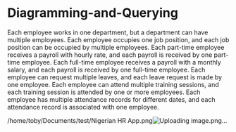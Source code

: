 # Diagramming-and-Querying

Each employee works in one department, but a department can have multiple employees.
Each employee occupies one job position, and each job position can be occupied by multiple employees.
Each part-time employee receives a payroll with hourly rate, and each payroll is received by one part-time employee.
Each full-time employee receives a payroll with a monthly salary, and each payroll is received by one full-time employee.
Each employee can request multiple leaves, and each leave request is made by one employee.
Each employee can attend multiple training sessions, and each training session is attended by one or more employees.
Each employee has multiple attendance records for different dates, and each attendance record is associated with one employee.


/home/toby/Documents/test/Nigerian HR App.png![Uploading image.png…]()
